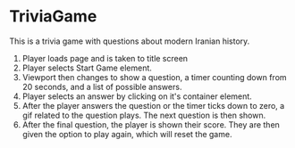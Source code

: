 # TriviaGame
This is a trivia game with questions about modern Iranian history.

1. Player loads page and is taken to title screen
2. Player selects Start Game element.
3. Viewport then changes to show a question, a timer counting down from 20 seconds, and a list of possible answers.
4. Player selects an answer by clicking on it's container element. 
6. After the player answers the question or the timer ticks down to zero, a gif related to the question plays. The next question is then shown. 
7. After the final question, the player is shown their score. They are then given the option to play again, which will reset the game.